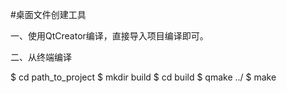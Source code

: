 #桌面文件创建工具

一、使用QtCreator编译，直接导入项目编译即可。

二、从终端编译


$ cd path_to_project
    $ mkdir build
    $ cd build
    $ qmake ../
    $ make 
    
